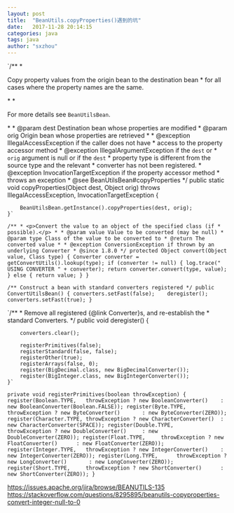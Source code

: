 ```yaml
---
layout: post
title:  "BeanUtils.copyProperties()遇到的坑"
date:   2017-11-28 20:14:15
categories: java
tags: java
author: "sxzhou"
---
```


`/**
     * <p>Copy property values from the origin bean to the destination bean
     * for all cases where the property names are the same.</p>
     *
     * <p>For more details see <code>BeanUtilsBean</code>.</p>
     *
     * @param dest Destination bean whose properties are modified
     * @param orig Origin bean whose properties are retrieved
     *
     * @exception IllegalAccessException if the caller does not have
     *  access to the property accessor method
     * @exception IllegalArgumentException if the <code>dest</code> or
     *  <code>orig</code> argument is null or if the <code>dest</code> 
     *  property type is different from the source type and the relevant
     *  converter has not been registered.
     * @exception InvocationTargetException if the property accessor method
     *  throws an exception
     * @see BeanUtilsBean#copyProperties
     */
    public static void copyProperties(Object dest, Object orig)
        throws IllegalAccessException, InvocationTargetException {
        
        BeanUtilsBean.getInstance().copyProperties(dest, orig);
    }`  
`/**
     * <p>Convert the value to an object of the specified class (if
     * possible).</p>
     *
     * @param value Value to be converted (may be null)
     * @param type Class of the value to be converted to
     * @return The converted value
     *
     * @exception ConversionException if thrown by an underlying Converter
     * @since 1.8.0
     */
    protected Object convert(Object value, Class type) {
        Converter converter = getConvertUtils().lookup(type);
        if (converter != null) {
            log.trace("        USING CONVERTER " + converter);
            return converter.convert(type, value);
        } else {
            return value;
        }
    }`
    
`/** Construct a bean with standard converters registered */
    public ConvertUtilsBean() {
        converters.setFast(false);   
        deregister();
        converters.setFast(true);
    }`
    
`/**
     * Remove all registered {@link Converter}s, and re-establish the
     * standard Converters.
     */
    public void deregister() {

        converters.clear();
        
        registerPrimitives(false);
        registerStandard(false, false);
        registerOther(true);
        registerArrays(false, 0);
        register(BigDecimal.class, new BigDecimalConverter());
        register(BigInteger.class, new BigIntegerConverter());
    }`  

`private void registerPrimitives(boolean throwException) {
        register(Boolean.TYPE,   throwException ? new BooleanConverter()    : new BooleanConverter(Boolean.FALSE));
        register(Byte.TYPE,      throwException ? new ByteConverter()       : new ByteConverter(ZERO));
        register(Character.TYPE, throwException ? new CharacterConverter()  : new CharacterConverter(SPACE));
        register(Double.TYPE,    throwException ? new DoubleConverter()     : new DoubleConverter(ZERO));
        register(Float.TYPE,     throwException ? new FloatConverter()      : new FloatConverter(ZERO));
        register(Integer.TYPE,   throwException ? new IntegerConverter()    : new IntegerConverter(ZERO));
        register(Long.TYPE,      throwException ? new LongConverter()       : new LongConverter(ZERO));
        register(Short.TYPE,     throwException ? new ShortConverter()      : new ShortConverter(ZERO));
    }`
    
https://issues.apache.org/jira/browse/BEANUTILS-135
https://stackoverflow.com/questions/8295895/beanutils-copyproperties-convert-integer-null-to-0
